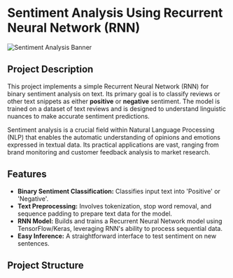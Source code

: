 # Sentiment Analysis Using Recurrent Neural Network (RNN)

![Sentiment Analysis Banner](https://via.placeholder.com/800x200/2E7D32/FFFFFF?text=RNN+Sentiment+Analysis)

## Project Description

This project implements a simple Recurrent Neural Network (RNN) for binary sentiment analysis on text. Its primary goal is to classify reviews or other text snippets as either **positive** or **negative** sentiment. The model is trained on a dataset of text reviews and is designed to understand linguistic nuances to make accurate sentiment predictions.

Sentiment analysis is a crucial field within Natural Language Processing (NLP) that enables the automatic understanding of opinions and emotions expressed in textual data. Its practical applications are vast, ranging from brand monitoring and customer feedback analysis to market research.

## Features

* **Binary Sentiment Classification:** Classifies input text into 'Positive' or 'Negative'.
* **Text Preprocessing:** Involves tokenization, stop word removal, and sequence padding to prepare text data for the model.
* **RNN Model:** Builds and trains a Recurrent Neural Network model using TensorFlow/Keras, leveraging RNN's ability to process sequential data.
* **Easy Inference:** A straightforward interface to test sentiment on new sentences.

## Project Structure
